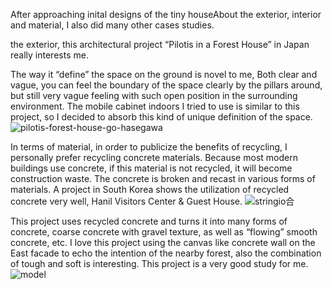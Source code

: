 After approaching inital designs of the tiny houseAbout the exterior, interior and material, I also did many other cases studies. 

the exterior, this architectural project “Pilotis in a Forest House” in Japan really interests me. 

The way it “define” the space on the ground is novel to me, Both clear and vague, you can feel the boundary of the space clearly by the pillars around, but still very vague feeling with such open position in the surrounding environment. The mobile cabinet indoors I tried to use is similar to this project, so I decided to absorb this kind of unique definition of the space.
![pilotis-forest-house-go-hasegawa](https://user-images.githubusercontent.com/90487022/135428917-123994fe-7fc6-467c-af96-60b93082932f.jpg)

In terms of material, in order to publicize the benefits of recycling, I personally prefer recycling concrete materials. Because most modern buildings use concrete, if this material is not recycled, it will become construction waste. The concrete is broken and recast in various forms of materials. A project in South Korea shows the utilization of recycled concrete very well, Hanil Visitors Center & Guest House.
![stringio合](https://user-images.githubusercontent.com/90487022/135429717-a00bd32a-f057-4e5f-bb71-9e4c29148b31.jpg)

This project uses recycled concrete and turns it into many forms of concrete, coarse concrete with gravel texture, as well as “flowing” smooth concrete, etc. I love this project using the canvas like concrete wall on the East facade to echo the intention of the nearby forest, also the combination of tough and soft is interesting. This project is a very good study for me.
![model](https://user-images.githubusercontent.com/90487022/135429852-501a57eb-e2c9-4ec7-bffb-b6729e03f708.jpg)
